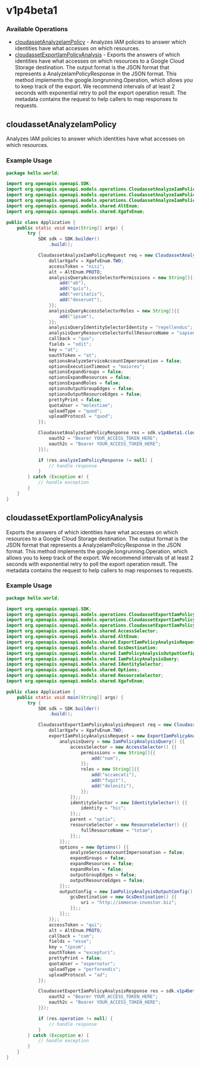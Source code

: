 # v1p4beta1

### Available Operations

* [cloudassetAnalyzeIamPolicy](#cloudassetanalyzeiampolicy) - Analyzes IAM policies to answer which identities have what accesses on which resources.
* [cloudassetExportIamPolicyAnalysis](#cloudassetexportiampolicyanalysis) - Exports the answers of which identities have what accesses on which resources to a Google Cloud Storage destination. The output format is the JSON format that represents a AnalyzeIamPolicyResponse in the JSON format. This method implements the google.longrunning.Operation, which allows you to keep track of the export. We recommend intervals of at least 2 seconds with exponential retry to poll the export operation result. The metadata contains the request to help callers to map responses to requests.

## cloudassetAnalyzeIamPolicy

Analyzes IAM policies to answer which identities have what accesses on which resources.

### Example Usage

```java
package hello.world;

import org.openapis.openapi.SDK;
import org.openapis.openapi.models.operations.CloudassetAnalyzeIamPolicyRequest;
import org.openapis.openapi.models.operations.CloudassetAnalyzeIamPolicyResponse;
import org.openapis.openapi.models.operations.CloudassetAnalyzeIamPolicySecurity;
import org.openapis.openapi.models.shared.AltEnum;
import org.openapis.openapi.models.shared.XgafvEnum;

public class Application {
    public static void main(String[] args) {
        try {
            SDK sdk = SDK.builder()
                .build();

            CloudassetAnalyzeIamPolicyRequest req = new CloudassetAnalyzeIamPolicyRequest("iusto") {{
                dollarXgafv = XgafvEnum.TWO;
                accessToken = "nisi";
                alt = AltEnum.PROTO;
                analysisQueryAccessSelectorPermissions = new String[]{{
                    add("ab"),
                    add("quis"),
                    add("veritatis"),
                    add("deserunt"),
                }};
                analysisQueryAccessSelectorRoles = new String[]{{
                    add("ipsam"),
                }};
                analysisQueryIdentitySelectorIdentity = "repellendus";
                analysisQueryResourceSelectorFullResourceName = "sapiente";
                callback = "quo";
                fields = "odit";
                key = "at";
                oauthToken = "at";
                optionsAnalyzeServiceAccountImpersonation = false;
                optionsExecutionTimeout = "maiores";
                optionsExpandGroups = false;
                optionsExpandResources = false;
                optionsExpandRoles = false;
                optionsOutputGroupEdges = false;
                optionsOutputResourceEdges = false;
                prettyPrint = false;
                quotaUser = "molestiae";
                uploadType = "quod";
                uploadProtocol = "quod";
            }};            

            CloudassetAnalyzeIamPolicyResponse res = sdk.v1p4beta1.cloudassetAnalyzeIamPolicy(req, new CloudassetAnalyzeIamPolicySecurity("esse", "totam") {{
                oauth2 = "Bearer YOUR_ACCESS_TOKEN_HERE";
                oauth2c = "Bearer YOUR_ACCESS_TOKEN_HERE";
            }});

            if (res.analyzeIamPolicyResponse != null) {
                // handle response
            }
        } catch (Exception e) {
            // handle exception
        }
    }
}
```

## cloudassetExportIamPolicyAnalysis

Exports the answers of which identities have what accesses on which resources to a Google Cloud Storage destination. The output format is the JSON format that represents a AnalyzeIamPolicyResponse in the JSON format. This method implements the google.longrunning.Operation, which allows you to keep track of the export. We recommend intervals of at least 2 seconds with exponential retry to poll the export operation result. The metadata contains the request to help callers to map responses to requests.

### Example Usage

```java
package hello.world;

import org.openapis.openapi.SDK;
import org.openapis.openapi.models.operations.CloudassetExportIamPolicyAnalysisRequest;
import org.openapis.openapi.models.operations.CloudassetExportIamPolicyAnalysisResponse;
import org.openapis.openapi.models.operations.CloudassetExportIamPolicyAnalysisSecurity;
import org.openapis.openapi.models.shared.AccessSelector;
import org.openapis.openapi.models.shared.AltEnum;
import org.openapis.openapi.models.shared.ExportIamPolicyAnalysisRequest;
import org.openapis.openapi.models.shared.GcsDestination;
import org.openapis.openapi.models.shared.IamPolicyAnalysisOutputConfig;
import org.openapis.openapi.models.shared.IamPolicyAnalysisQuery;
import org.openapis.openapi.models.shared.IdentitySelector;
import org.openapis.openapi.models.shared.Options;
import org.openapis.openapi.models.shared.ResourceSelector;
import org.openapis.openapi.models.shared.XgafvEnum;

public class Application {
    public static void main(String[] args) {
        try {
            SDK sdk = SDK.builder()
                .build();

            CloudassetExportIamPolicyAnalysisRequest req = new CloudassetExportIamPolicyAnalysisRequest("porro") {{
                dollarXgafv = XgafvEnum.TWO;
                exportIamPolicyAnalysisRequest = new ExportIamPolicyAnalysisRequest() {{
                    analysisQuery = new IamPolicyAnalysisQuery() {{
                        accessSelector = new AccessSelector() {{
                            permissions = new String[]{{
                                add("nam"),
                            }};
                            roles = new String[]{{
                                add("occaecati"),
                                add("fugit"),
                                add("deleniti"),
                            }};
                        }};;
                        identitySelector = new IdentitySelector() {{
                            identity = "hic";
                        }};;
                        parent = "optio";
                        resourceSelector = new ResourceSelector() {{
                            fullResourceName = "totam";
                        }};;
                    }};;
                    options = new Options() {{
                        analyzeServiceAccountImpersonation = false;
                        expandGroups = false;
                        expandResources = false;
                        expandRoles = false;
                        outputGroupEdges = false;
                        outputResourceEdges = false;
                    }};;
                    outputConfig = new IamPolicyAnalysisOutputConfig() {{
                        gcsDestination = new GcsDestination() {{
                            uri = "http://immense-investor.biz";
                        }};;
                    }};;
                }};;
                accessToken = "qui";
                alt = AltEnum.PROTO;
                callback = "cum";
                fields = "esse";
                key = "ipsum";
                oauthToken = "excepturi";
                prettyPrint = false;
                quotaUser = "aspernatur";
                uploadType = "perferendis";
                uploadProtocol = "ad";
            }};            

            CloudassetExportIamPolicyAnalysisResponse res = sdk.v1p4beta1.cloudassetExportIamPolicyAnalysis(req, new CloudassetExportIamPolicyAnalysisSecurity("natus", "sed") {{
                oauth2 = "Bearer YOUR_ACCESS_TOKEN_HERE";
                oauth2c = "Bearer YOUR_ACCESS_TOKEN_HERE";
            }});

            if (res.operation != null) {
                // handle response
            }
        } catch (Exception e) {
            // handle exception
        }
    }
}
```
